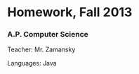 Homework, Fall 2013
==================

### A.P. Computer Science ###

Teacher: Mr. Zamansky

Languages: Java
